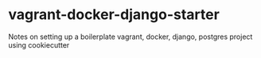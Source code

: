 # vagrant-docker-django-starter
Notes on setting up a boilerplate vagrant, docker, django, postgres project using cookiecutter
